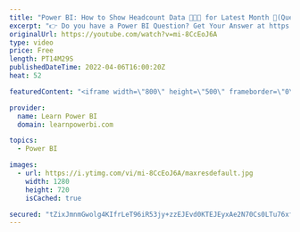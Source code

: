 ```yaml
---
title: "Power BI: How to Show Headcount Data 👨‍👦‍👦 for Latest Month 📅(Question & Answer)"
excerpt: "👉 Do you have a Power BI Question? Get Your Answer at https://www.learnpowerbi.com/question In this Power BI Question & Answer Episode, we cover a question by Kerry Thomas (LearnPowerBI Member): How to Only Show the Headcount Data for Latest Month.  Enjoy the video, and if ➔ You are stuck trying to"
originalUrl: https://youtube.com/watch?v=mi-8CcEoJ6A
type: video
price: Free
length: PT14M29S
publishedDateTime: 2022-04-06T16:00:20Z
heat: 52

featuredContent: "<iframe width=\"800\" height=\"500\" frameborder=\"0\" src=\"https://www.youtube.com/embed/mi-8CcEoJ6A\" allow=\"accelerometer; autoplay; encrypted-media; gyroscope; picture-in-picture\" allowfullscreen></iframe>"

provider:
  name: Learn Power BI
  domain: learnpowerbi.com

topics:
  - Power BI

images:
  - url: https://i.ytimg.com/vi/mi-8CcEoJ6A/maxresdefault.jpg
    width: 1280
    height: 720
    isCached: true

secured: "tZixJmnmGwolg4KIfrLeT96iR53jy+zzEJEvd0KTEJEyxAe2N70Cs0LTu76xftEmv6eommZDV9jEYdIg48LNDkzQO5VeqWZ4VAetC+UBxu/kryw0f5Ng9HawR4FvnKWuNuDtrS+O3fWz64u7IKWPsls/g6+Z74a5aqjunZgfEtsLkvTlYalpcAMBWeGR5G7IcGa5NOpDPCeEOEmAoa6rz0VKVsTZQXzwwHGtAbqcAqnYXC5BTJXkjMGD9pdctR4VXxHYUEtzI/OpWrwg/K77K+Tlz4/4xvLeJxX7mCplrZkfy58JB7wXOV3IQonzlx4faG3RLP/wyK9YMfo7Iyrwf++ZaFBWjUb1EyxFUnMnkJzBMj7/Rzq5LusBfNjt6D0MrArSoPpi9W9t6dQL2u1Y4nAkSzlxSZHrQuwp/WiAIPM=;OYsk2Jev2rRBUOA1hLrJkw=="
---
```


